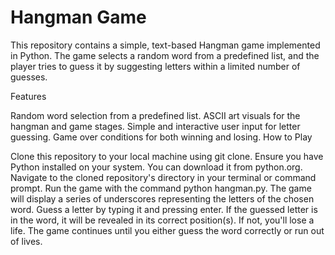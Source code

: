 # Hangman Game

This repository contains a simple, text-based Hangman game implemented in Python. The game selects a random word from a predefined list, and the player tries to guess it by suggesting letters within a limited number of guesses.

Features

Random word selection from a predefined list.
ASCII art visuals for the hangman and game stages.
Simple and interactive user input for letter guessing.
Game over conditions for both winning and losing.
How to Play

Clone this repository to your local machine using git clone.
Ensure you have Python installed on your system. You can download it from python.org.
Navigate to the cloned repository's directory in your terminal or command prompt.
Run the game with the command python hangman.py.
The game will display a series of underscores representing the letters of the chosen word. Guess a letter by typing it and pressing enter.
If the guessed letter is in the word, it will be revealed in its correct position(s). If not, you'll lose a life.
The game continues until you either guess the word correctly or run out of lives.
